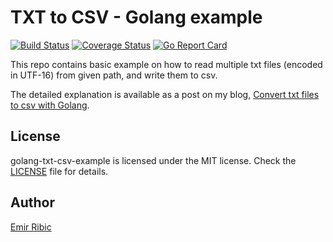 # TXT to CSV - Golang example

[![Build Status](https://travis-ci.org/ribice/golang-txt-csv-example.svg?branch=master)](https://travis-ci.org/ribice/golang-txt-csv-example)
[![Coverage Status](https://coveralls.io/repos/github/ribice/golang-txt-csv-example/badge.svg?branch=master)](https://coveralls.io/github/ribice/golang-txt-csv-example?branch=master)
[![Go Report Card](https://goreportcard.com/badge/github.com/ribice/golang-txt-csv-example)](https://goreportcard.com/report/github.com/ribice/golang-txt-csv-example)

This repo contains basic example on how to read multiple txt files (encoded in UTF-16) from given path, and write them to csv.

The detailed explanation is available as a post on my blog, [Convert txt files to csv with Golang](https://ribice.ba/txt-csv-golang/).

## License

golang-txt-csv-example is licensed under the MIT license. Check the [LICENSE](LICENSE.md) file for details.

## Author

[Emir Ribic](https://ribice.ba)